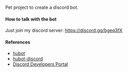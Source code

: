 Pet project to create a discord bot.

#### How to talk with the bot

Just join my discord server: https://discord.gg/bgeq3fX

#### References

* [hubot](https://hubot.github.com/)
* [hubot-discord](https://github.com/thetimpanist/hubot-discord)
* [Discord Developers Portal](https://discord.com/developers/applications)
